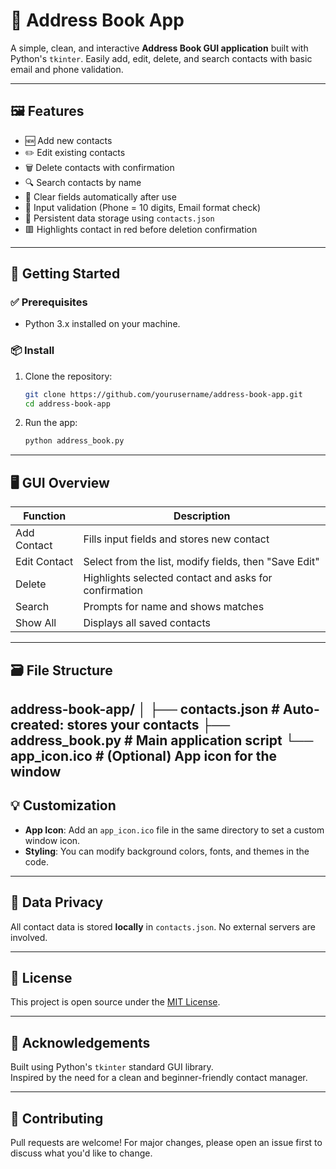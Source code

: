 
# 📇 Address Book App

A simple, clean, and interactive **Address Book GUI application** built with Python's `tkinter`. Easily add, edit, delete, and search contacts with basic email and phone validation.

---

## 🖼️ Features

- 🆕 Add new contacts
- ✏️ Edit existing contacts
- 🗑️ Delete contacts with confirmation
- 🔍 Search contacts by name
- 🧹 Clear fields automatically after use
- 🧠 Input validation (Phone = 10 digits, Email format check)
- 💾 Persistent data storage using `contacts.json`
- 🟥 Highlights contact in red before deletion confirmation

---

## 🚀 Getting Started

### ✅ Prerequisites

- Python 3.x installed on your machine.

### 📦 Install

1. Clone the repository:
    ```bash
    git clone https://github.com/yourusername/address-book-app.git
    cd address-book-app
    ```

2. Run the app:
    ```bash
    python address_book.py
    ```

---

## 🖥️ GUI Overview

| Function     | Description                       |
|--------------|-----------------------------------|
| Add Contact  | Fills input fields and stores new contact |
| Edit Contact | Select from the list, modify fields, then "Save Edit" |
| Delete       | Highlights selected contact and asks for confirmation |
| Search       | Prompts for name and shows matches |
| Show All     | Displays all saved contacts       |

---

## 🗃️ File Structure

address-book-app/
│
├── contacts.json # Auto-created: stores your contacts
├── address_book.py # Main application script
└── app_icon.ico # (Optional) App icon for the window
---

## 💡 Customization

- **App Icon**: Add an `app_icon.ico` file in the same directory to set a custom window icon.
- **Styling**: You can modify background colors, fonts, and themes in the code.

---

## 🔐 Data Privacy

All contact data is stored **locally** in `contacts.json`. No external servers are involved.

---

## 📜 License

This project is open source under the [MIT License](LICENSE).

---

## 🙌 Acknowledgements

Built using Python's `tkinter` standard GUI library.  
Inspired by the need for a clean and beginner-friendly contact manager.

---

## 🤝 Contributing

Pull requests are welcome! For major changes, please open an issue first to discuss what you'd like to change.

